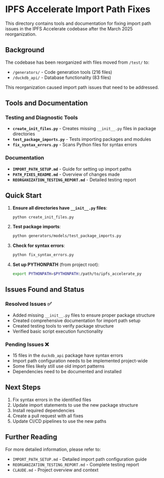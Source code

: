 # IPFS Accelerate Import Path Fixes

This directory contains tools and documentation for fixing import path issues in the IPFS Accelerate codebase after the March 2025 reorganization.

## Background

The codebase has been reorganized with files moved from `/test/` to:
- `/generators/` - Code generation tools (216 files)
- `/duckdb_api/` - Database functionality (83 files)

This reorganization caused import path issues that need to be addressed.

## Tools and Documentation

### Testing and Diagnostic Tools

- **`create_init_files.py`** - Creates missing `__init__.py` files in package directories
- **`test_package_imports.py`** - Tests importing packages and modules
- **`fix_syntax_errors.py`** - Scans Python files for syntax errors

### Documentation

- **`IMPORT_PATH_SETUP.md`** - Guide for setting up import paths
- **`PATH_FIXES_README.md`** - Overview of changes made
- **`REORGANIZATION_TESTING_REPORT.md`** - Detailed testing report

## Quick Start

1. **Ensure all directories have `__init__.py` files**:
   ```bash
   python create_init_files.py
   ```

2. **Test package imports**:
   ```bash
   python generators/models/test_package_imports.py
   ```

3. **Check for syntax errors**:
   ```bash
   python fix_syntax_errors.py
   ```

4. **Set up PYTHONPATH** (from project root):
   ```bash
   export PYTHONPATH=$PYTHONPATH:/path/to/ipfs_accelerate_py
   ```

## Issues Found and Status

### Resolved Issues ✅

- Added missing `__init__.py` files to ensure proper package structure
- Created comprehensive documentation for import path setup
- Created testing tools to verify package structure
- Verified basic script execution functionality

### Pending Issues ❌

- 15 files in the `duckdb_api` package have syntax errors
- Import path configuration needs to be implemented project-wide
- Some files likely still use old import patterns
- Dependencies need to be documented and installed

## Next Steps

1. Fix syntax errors in the identified files
2. Update import statements to use the new package structure
3. Install required dependencies
4. Create a pull request with all fixes
5. Update CI/CD pipelines to use the new paths

## Further Reading

For more detailed information, please refer to:
- `IMPORT_PATH_SETUP.md` - Detailed import path configuration guide
- `REORGANIZATION_TESTING_REPORT.md` - Complete testing report
- `CLAUDE.md` - Project overview and context